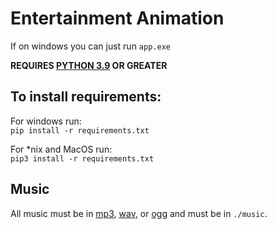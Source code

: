 # Entertainment Animation

If on windows you can just run `app.exe`

**REQUIRES [PYTHON 3.9](https://www.python.org/downloads/) OR GREATER**
## To install requirements:
For windows run:    
`pip install -r requirements.txt`

For *nix and MacOS run:     
`pip3 install -r requirements.txt`


## Music
All music must be in [mp3](https://en.wikipedia.org/wiki/MP3), [wav](https://en.wikipedia.org/wiki/WAV), or [ogg](https://en.wikipedia.org/wiki/Ogg) and must be in `./music`.